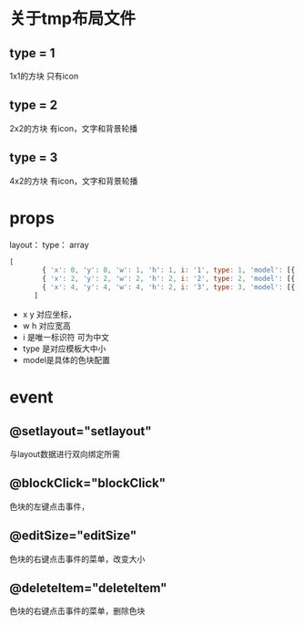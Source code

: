 # 关于tmp布局文件

## type = 1
1x1的方块
只有icon

## type = 2
2x2的方块
有icon，文字和背景轮播

## type = 3
4x2的方块
有icon，文字和背景轮播


# props

layout：
type： array
```javascript
[
        { 'x': 0, 'y': 0, 'w': 1, 'h': 1, i: '1', type: 1, 'model': [{ backgroundColor: '#ff0000', image: require('../assets/logo.png'), text: { show: true, color: '#fff' } }, { fullImage: require('../assets/logo.png'), text: { show: true, color: '#ff0000' } }] },
        { 'x': 2, 'y': 2, 'w': 2, 'h': 2, i: '2', type: 2, 'model': [{ backgroundColor: '#ff0000', image: require('../assets/logo.png'), text: { show: true, color: '#fff' } }, { fullImage: require('../assets/logo.png'), text: { show: true, color: '#ff0000' } }] },
        { 'x': 4, 'y': 4, 'w': 4, 'h': 2, i: '3', type: 3, 'model': [{ backgroundColor: '#ff0000', image: require('../assets/logo.png'), text: { show: true, color: '#fff' } }, { fullImage: require('../assets/logo.png'), text: { show: true, color: '#ff0000' } }] }
      ]
```
- x y 对应坐标，
- w h 对应宽高
- i 是唯一标识符 可为中文
- type 是对应模板大中小
- model是具体的色块配置

# event
## @setlayout="setlayout"
与layout数据进行双向绑定所需

## @blockClick="blockClick"
色块的左键点击事件，

## @editSize="editSize"
色块的右键点击事件的菜单，改变大小

## @deleteItem="deleteItem"
色块的右键点击事件的菜单，删除色块
